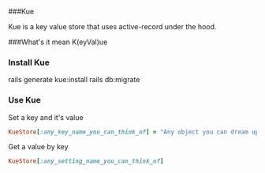 ###Kue

Kue is a key value store that uses active-record under the hood.

###What's it mean
K(eyVal)ue 

### Install Kue
rails generate kue:install
rails db:migrate

### Use Kue
Set a key and it's value

```ruby
KueStore[:any_key_name_you_can_think_of] = "Any object you can dream up"
```

Get a value by key

```ruby
KueStore[:any_setting_name_you_can_think_of] 
```
